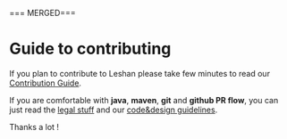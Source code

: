 === MERGED===

# Guide to contributing

If you plan to contribute to Leshan please take few minutes to read our [Contribution Guide](https://github.com/eclipse/leshan/wiki/How-to-contribute).

If you are comfortable with **java**, **maven**, **git** and **github PR flow**, you can just read the [legal stuff](https://github.com/eclipse/leshan/wiki/How-to-contribute#legal-stuff-) and our [code&design guidelines](https://github.com/eclipse/leshan/wiki/Code-&-design-guidelines).

Thanks a lot !